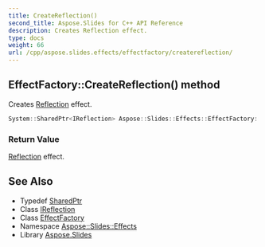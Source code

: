 ```yaml
---
title: CreateReflection()
second_title: Aspose.Slides for C++ API Reference
description: Creates Reflection effect.
type: docs
weight: 66
url: /cpp/aspose.slides.effects/effectfactory/createreflection/
---
```

## EffectFactory::CreateReflection() method


Creates [Reflection](../../reflection/) effect.

```cpp
System::SharedPtr<IReflection> Aspose::Slides::Effects::EffectFactory::CreateReflection() override
```


### Return Value

[Reflection](../../reflection/) effect.

## See Also

* Typedef [SharedPtr](../../system/sharedptr/)
* Class [IReflection](../ireflection/)
* Class [EffectFactory](./)
* Namespace [Aspose::Slides::Effects](../)
* Library [Aspose.Slides](../../)